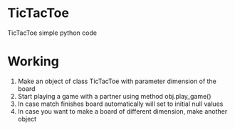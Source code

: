 # TicTacToe
TicTacToe simple python code


# Working
1. Make an object of class TicTacToe with parameter dimension of the board
2. Start playing a game with a partner using method obj.play_game()
3. In case match finishes board automatically will set to initial null values
4. In case you want to make a board of different dimension, make another object
